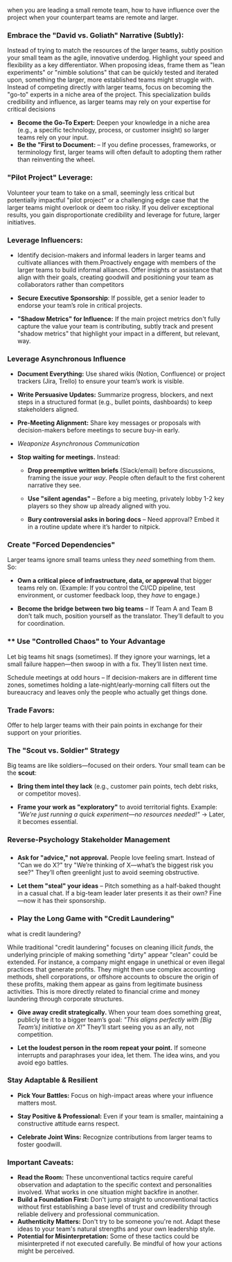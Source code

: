 when you are leading a small remote team, how to have influence over the project when your counterpart teams are remote and larger.

### **Embrace the "David vs. Goliath" Narrative (Subtly):** 
Instead of trying to match the resources of the larger teams, subtly position your small team as the agile, innovative underdog. Highlight your speed and flexibility as a key differentiator. When proposing ideas, frame them as "lean experiments" or "nimble solutions" that can be quickly tested and iterated upon, something the larger, more established teams might struggle with.
Instead of competing directly with larger teams, focus on becoming the "go-to" experts in a niche area of the project. This specialization builds credibility and influence, as larger teams may rely on your expertise for critical decisions

*   **Become the Go-To Expert:** Deepen your knowledge in a niche area (e.g., a specific technology, process, or customer insight) so larger teams rely on your input.
*   **Be the "First to Document:** – If you define processes, frameworks, or terminology first, larger teams will often default to adopting them rather than reinventing the wheel.
### **"Pilot Project" Leverage:** 
Volunteer your team to take on a small, seemingly less critical but potentially impactful "pilot project" or a challenging edge case that the larger teams might overlook or deem too risky. If you deliver exceptional results, you gain disproportionate credibility and leverage for future, larger initiatives.


### **Leverage Influencers:**
*   Identify decision-makers and informal leaders in larger teams and cultivate alliances with them.Proactively engage with members of the larger teams to build informal alliances. Offer insights or assistance that align with their goals, creating goodwill and positioning your team as collaborators rather than competitors
*   **Secure Executive Sponsorship**: If possible, get a senior leader to endorse your team’s role in critical projects.

*   **"Shadow Metrics" for Influence:** If the main project metrics don't fully capture the value your team is contributing, subtly track and present "shadow metrics" that highlight your impact in a different, but relevant, way.



### **Leverage Asynchronous Influence**

*   **Document Everything:** Use shared wikis (Notion, Confluence) or project trackers (Jira, Trello) to ensure your team’s work is visible.
    
*   **Write Persuasive Updates:** Summarize progress, blockers, and next steps in a structured format (e.g., bullet points, dashboards) to keep stakeholders aligned.
    
*   **Pre-Meeting Alignment:** Share key messages or proposals with decision-makers before meetings to secure buy-in early.
*   *Weaponize Asynchronous Communication*


*   **Stop waiting for meetings.** Instead:
    
    *   **Drop preemptive written briefs** (Slack/email) before discussions, framing the issue _your way_. People often default to the first coherent narrative they see.
        
    *   **Use "silent agendas"** – Before a big meeting, privately lobby 1-2 key players so they show up already aligned with you.
        
    *   **Bury controversial asks in boring docs** – Need approval? Embed it in a routine update where it’s harder to nitpick.

### **Create "Forced Dependencies"**

Larger teams ignore small teams unless they _need_ something from them. So:

*   **Own a critical piece of infrastructure, data, or approval** that bigger teams rely on. (Example: If you control the CI/CD pipeline, test environment, or customer feedback loop, they _have_ to engage.)
    
*   **Become the bridge between two big teams** – If Team A and Team B don’t talk much, position yourself as the translator. They’ll default to you for coordination.

### ** Use "Controlled Chaos" to Your Advantage
Let big teams hit snags (sometimes). If they ignore your warnings, let a small failure happen—then swoop in with a fix. They’ll listen next time.

Schedule meetings at odd hours – If decision-makers are in different time zones, sometimes holding a late-night/early-morning call filters out the bureaucracy and leaves only the people who actually get things done.

### **Trade Favors:**
Offer to help larger teams with their pain points in exchange for their support on your priorities.

###  **The "Scout vs. Soldier" Strategy**

Big teams are like soldiers—focused on their orders. Your small team can be the **scout**:

*   **Bring them intel they lack** (e.g., customer pain points, tech debt risks, or competitor moves).
    
*   **Frame your work as "exploratory"** to avoid territorial fights. Example: _"We’re just running a quick experiment—no resources needed!"_ → Later, it becomes essential.

### **Reverse-Psychology Stakeholder Management**

### 

*   **Ask for "advice," not approval.** People love feeling smart. Instead of "Can we do X?" try "We’re thinking of X—what’s the biggest risk you see?" They’ll often greenlight just to avoid seeming obstructive.
    
*   **Let them "steal" your ideas** – Pitch something as a half-baked thought in a casual chat. If a big-team leader later presents it as their own? Fine—now it has their sponsorship.

*   ### **Play the Long Game with "Credit Laundering"**
what is credit laundering?

While traditional "credit laundering" focuses on cleaning illicit _funds_, the underlying principle of making something "dirty" appear "clean" could be extended. For instance, a company might engage in unethical or even illegal practices that generate profits. They might then use complex accounting methods, shell corporations, or offshore accounts to obscure the origin of these profits, making them appear as gains from legitimate business activities. This is more directly related to financial crime and money laundering through corporate structures.

*   **Give away credit strategically.** When your team does something great, publicly tie it to a bigger team’s goal: _"This aligns perfectly with \[Big Team’s\] initiative on X!"_ They’ll start seeing you as an ally, not competition.
    
*   **Let the loudest person in the room repeat your point.** If someone interrupts and paraphrases your idea, let them. The idea wins, and you avoid ego battles.
  
### **Stay Adaptable & Resilient**

*   **Pick Your Battles:** Focus on high-impact areas where your influence matters most.
    
*   **Stay Positive & Professional:** Even if your team is smaller, maintaining a constructive attitude earns respect.
    
*   **Celebrate Joint Wins:** Recognize contributions from larger teams to foster goodwill.


### **Important Caveats:**

*   **Read the Room:** These unconventional tactics require careful observation and adaptation to the specific context and personalities involved. What works in one situation might backfire in another.
*   **Build a Foundation First:** Don't jump straight to unconventional tactics without first establishing a base level of trust and credibility through reliable delivery and professional communication.
*   **Authenticity Matters:** Don't try to be someone you're not. Adapt these ideas to your team's natural strengths and your own leadership style.
*   **Potential for Misinterpretation:** Some of these tactics could be misinterpreted if not executed carefully. Be mindful of how your actions might be perceived.

